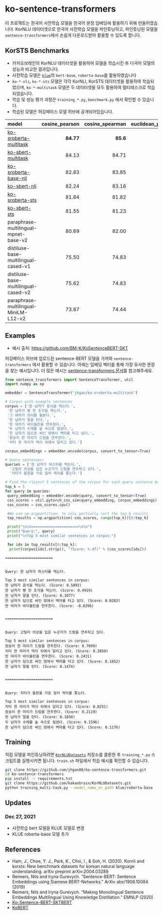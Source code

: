 # ko-sentence-transformers

이 프로젝트는 한국어 사전학습 모델을 한국어 문장 임베딩에 활용하기 위해 만들어졌습니다.
KorNLU 데이터셋으로 한국어 사전학습 모델을 파인튜닝하고, 파인튜닝된 모델을 `sentence-transformers`에서 손쉽게 다운로드받아 활용할 수 있도록 합니다.

## KorSTS Benchmarks

- 카카오브레인의 KorNLU 데이터셋을 활용하여 모델을 학습시킨 후 다국어 모델의 성능과 비교한 결과입니다.
- 사전학습 모델은 [`klue`](https://huggingface.co/klue )의 `bert-base`, `roberta-base`를 활용하였습니다
- `ko-*-nli`, `ko-*-sts` 모델은 각각 KorNLI, KorSTS 데이터셋을 활용하여 학습되었으며, `ko-*-multitask` 모델은 두 데이터셋을 모두 활용하여 멀티태스크로 학습되었습니다.
- 학습 및 성능 평가 과정은 `training_*.py`, `benchmark.py` 에서 확인할 수 있습니다.
- 학습된 모델은 허깅페이스 모델 허브에 공개되어있습니다. 

|model|cosine_pearson|cosine_spearman|euclidean_pearson|euclidean_spearman|manhattan_pearson|manhattan_spearman|dot_pearson|dot_spearman|
|:-------------------------|-----------------:|------------------:|--------------------:|---------------------:|--------------------:|---------------------:|--------------:|---------------:|
|[ko-sroberta-multitask](https://huggingface.co/jhgan/ko-sroberta-multitask)|**84.77**|**85.6**|**83.71**|**84.40**|**83.70**|**84.38**|82.42|82.33|
|[ko-sbert-multitask](https://huggingface.co/jhgan/ko-sbert-multitask)|84.13|84.71|82.42|82.66|82.41|82.69|80.05|79.69|
|[ko-sroberta-base-nli](https://huggingface.co/jhgan/ko-sroberta-nli)|82.83|83.85|82.87|83.29|82.88|83.28|80.34|79.69|
|[ko-sbert-nli](https://huggingface.co/jhgan/ko-sbert-multitask)|82.24|83.16|82.19|82.31|82.18|82.3|79.3|78.78|
|[ko-sroberta-sts](https://huggingface.co/jhgan/ko-sroberta-sts)|81.84|81.82|81.15|81.25|81.14|81.25|79.09|78.54|
|[ko-sbert-sts](https://huggingface.co/jhgan/ko-sbert-sts)|81.55|81.23|79.94|79.79|79.9|79.75|76.02|75.31|
paraphrase-multilingual-mpnet-base-v2|80.69|82.00|80.33|80.39|80.48|80.61|70.30|68.48
distiluse-base-multilingual-cased-v1|75.50|74.83|73.05|73.15|73.67|73.86|74.79|73.95
distiluse-base-multilingual-cased-v2|75.62|74.83|73.03|72.87|73.68|73.62|63.80|62.35
paraphrase-multilingual-MiniLM-L12-v2|73.87|74.44|72.55|71.95|72.45|71.85|55.86|55.26

## Examples


 - 예시 출처: https://github.com/BM-K/KoSentenceBERT-SKT

허깅페이스 허브에 업로드된 sentence-BERT 모델을 가져와 `sentence-transformers` 에서 활용할 수 있습니다.
아래는 임베딩 벡터를 통해 가장 유사한 문장을 찾는 예시입니다. 
더 많은 예시는 [sentence-transformers 문서](https://www.sbert.net/index.html)를 참고해주세요. 

```python
from sentence_transformers import SentenceTransformer, util
import numpy as np

embedder = SentenceTransformer("jhgan/ko-sroberta-multitask")

# Corpus with example sentences
corpus = ['한 남자가 음식을 먹는다.',
 '한 남자가 빵 한 조각을 먹는다.',
 '그 여자가 아이를 돌본다.',
 '한 남자가 말을 탄다.',
 '한 여자가 바이올린을 연주한다.',
 '두 남자가 수레를 숲 속으로 밀었다.',
 '한 남자가 담으로 싸인 땅에서 백마를 타고 있다.',
 '원숭이 한 마리가 드럼을 연주한다.',
 '치타 한 마리가 먹이 뒤에서 달리고 있다.']

corpus_embeddings = embedder.encode(corpus, convert_to_tensor=True)

# Query sentences:
queries = ['한 남자가 파스타를 먹는다.',
  '고릴라 의상을 입은 누군가가 드럼을 연주하고 있다.',
  '치타가 들판을 가로 질러 먹이를 쫓는다.']

# Find the closest 5 sentences of the corpus for each query sentence based on cosine similarity
top_k = 5
for query in queries:
 query_embedding = embedder.encode(query, convert_to_tensor=True)
 cos_scores = util.pytorch_cos_sim(query_embedding, corpus_embeddings)[0]
 cos_scores = cos_scores.cpu()

 #We use np.argpartition, to only partially sort the top_k results
 top_results = np.argpartition(-cos_scores, range(top_k))[0:top_k]

 print("\n\n======================\n\n")
 print("Query:", query)
 print("\nTop 5 most similar sentences in corpus:")

 for idx in top_results[0:top_k]:
  print(corpus[idx].strip(), "(Score: %.4f)" % (cos_scores[idx]))
```

```
======================


Query: 한 남자가 파스타를 먹는다.

Top 5 most similar sentences in corpus:
한 남자가 음식을 먹는다. (Score: 0.5892)
한 남자가 빵 한 조각을 먹는다. (Score: 0.4919)
한 남자가 말을 탄다. (Score: 0.1077)
한 남자가 담으로 싸인 땅에서 백마를 타고 있다. (Score: 0.0283)
한 여자가 바이올린을 연주한다. (Score: -0.0296)


======================


Query: 고릴라 의상을 입은 누군가가 드럼을 연주하고 있다.

Top 5 most similar sentences in corpus:
원숭이 한 마리가 드럼을 연주한다. (Score: 0.7099)
치타 한 마리가 먹이 뒤에서 달리고 있다. (Score: 0.2859)
한 여자가 바이올린을 연주한다. (Score: 0.2431)
한 남자가 담으로 싸인 땅에서 백마를 타고 있다. (Score: 0.1852)
한 남자가 말을 탄다. (Score: 0.1474)


======================


Query: 치타가 들판을 가로 질러 먹이를 쫓는다.

Top 5 most similar sentences in corpus:
치타 한 마리가 먹이 뒤에서 달리고 있다. (Score: 0.8251)
원숭이 한 마리가 드럼을 연주한다. (Score: 0.2119)
한 남자가 말을 탄다. (Score: 0.1850)
두 남자가 수레를 숲 속으로 밀었다. (Score: 0.1596)
한 남자가 담으로 싸인 땅에서 백마를 타고 있다. (Score: 0.1276)
```

## Training

직접 모델을 파인튜닝하려면 [`KorNLUDatasets`](https://github.com/kakaobrain/KorNLUDatasets) 저장소를 클론한 후 `training_*.py` 스크립트를 실행시키면 됩니다.
`train.sh` 파일에서 학습 예시를 확인할 수 있습니다.

```bash
git clone https://github.com/jhgan00/ko-sentence-transformers.git
cd ko-sentence-transformers
pip install -r requirements.txt
git clone https://github.com/kakaobrain/KorNLUDatasets.git
python training_multi-task.py --model_name_or_path klue/roberta-base
```

## Updates

### Dec 27, 2021

- 사전학습 bert 모델을 KLUE 모델로 변경
- KLUE roberta-base 모델 추가

## References

- Ham, J., Choe, Y. J., Park, K., Choi, I., & Soh, H. (2020). Kornli and korsts: New benchmark datasets for korean natural language understanding. arXiv
preprint arXiv:2004.03289
- Reimers, Nils and Iryna Gurevych. “Sentence-BERT: Sentence Embeddings using Siamese BERT-Networks.” ArXiv abs/1908.10084 (2019)
- Reimers, Nils and Iryna Gurevych. “Making Monolingual Sentence Embeddings Multilingual Using Knowledge Distillation.” EMNLP (2020)
- [Ko-Sentence-BERT-SKTBERT](https://github.com/BM-K/KoSentenceBERT-SKT)
- [KoBERT](https://github.com/SKTBrain/KoBERT)
